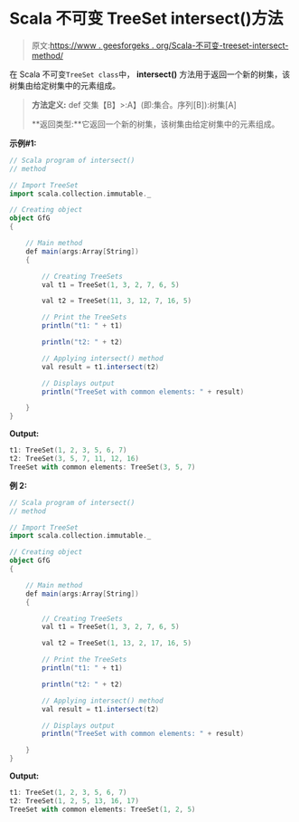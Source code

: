 # Scala 不可变 TreeSet intersect()方法

> 原文:[https://www . geesforgeks . org/Scala-不可变-treeset-intersect-method/](https://www.geeksforgeeks.org/scala-immutable-treeset-intersect-method/)

在 Scala 不可变`TreeSet class`中， **intersect()** 方法用于返回一个新的树集，该树集由给定树集中的元素组成。

> **方法定义:** def 交集【B】>:A】(即:集合。序列[B]):树集[A]
> 
> **返回类型:**它返回一个新的树集，该树集由给定树集中的元素组成。

**示例#1:**

```scala
// Scala program of intersect() 
// method 

// Import TreeSet
import scala.collection.immutable._

// Creating object 
object GfG 
{ 

    // Main method 
    def main(args:Array[String]) 
    { 

        // Creating TreeSets
        val t1 = TreeSet(1, 3, 2, 7, 6, 5) 

        val t2 = TreeSet(11, 3, 12, 7, 16, 5) 

        // Print the TreeSets
        println("t1: " + t1)

        println("t2: " + t2)

        // Applying intersect() method  
        val result = t1.intersect(t2)

        // Displays output 
        println("TreeSet with common elements: " + result)

    } 
} 
```

**Output:**

```scala
t1: TreeSet(1, 2, 3, 5, 6, 7)
t2: TreeSet(3, 5, 7, 11, 12, 16)
TreeSet with common elements: TreeSet(3, 5, 7)

```

**例 2:**

```scala
// Scala program of intersect() 
// method 

// Import TreeSet
import scala.collection.immutable._

// Creating object 
object GfG 
{ 

    // Main method 
    def main(args:Array[String]) 
    { 

        // Creating TreeSets
        val t1 = TreeSet(1, 3, 2, 7, 6, 5) 

        val t2 = TreeSet(1, 13, 2, 17, 16, 5) 

        // Print the TreeSets
        println("t1: " + t1)

        println("t2: " + t2)

        // Applying intersect() method  
        val result = t1.intersect(t2)

        // Displays output 
        println("TreeSet with common elements: " + result)

    } 
} 
```

**Output:**

```scala
t1: TreeSet(1, 2, 3, 5, 6, 7)
t2: TreeSet(1, 2, 5, 13, 16, 17)
TreeSet with common elements: TreeSet(1, 2, 5)

```